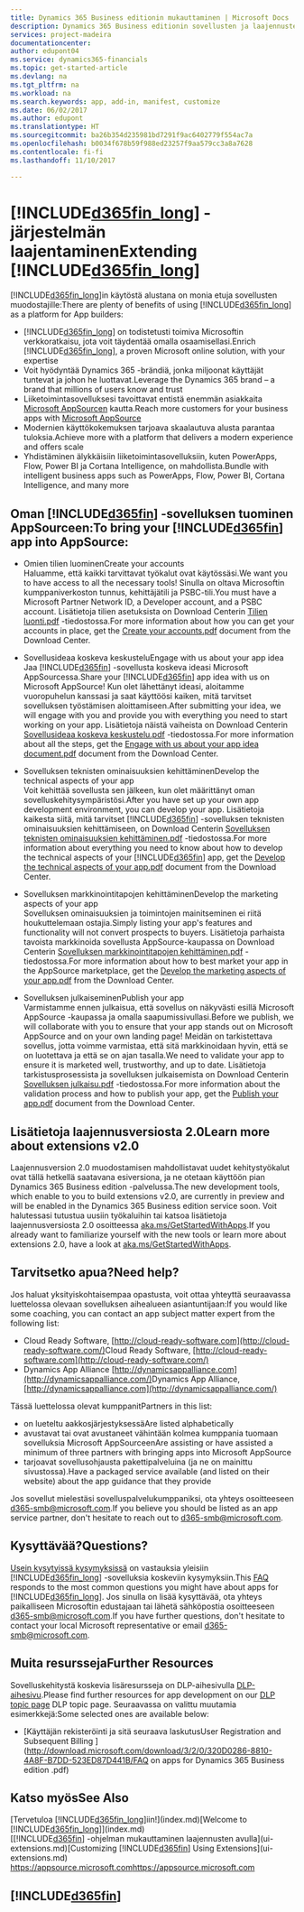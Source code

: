 ```yaml
---
title: Dynamics 365 Business editionin mukauttaminen | Microsoft Docs
description: Dynamics 365 Business editionin sovellusten ja laajennusten luonti, esittely ja markkinointi.
services: project-madeira
documentationcenter: 
author: edupont04
ms.service: dynamics365-financials
ms.topic: get-started-article
ms.devlang: na
ms.tgt_pltfrm: na
ms.workload: na
ms.search.keywords: app, add-in, manifest, customize
ms.date: 06/02/2017
ms.author: edupont
ms.translationtype: HT
ms.sourcegitcommit: ba26b354d235981bd7291f9ac6402779f554ac7a
ms.openlocfilehash: b0034f678b59f988ed23257f9aa579cc3a8a7628
ms.contentlocale: fi-fi
ms.lasthandoff: 11/10/2017

---
```

# <a name="extending-included365finlongincludesd365finlongmdmd"></a><span data-ttu-id="af9dd-103">[!INCLUDE[d365fin_long](includes/d365fin_long_md.md)] -järjestelmän laajentaminen</span><span class="sxs-lookup"><span data-stu-id="af9dd-103">Extending [!INCLUDE[d365fin_long](includes/d365fin_long_md.md)]</span></span>
<span data-ttu-id="af9dd-104">[!INCLUDE[d365fin_long](includes/d365fin_long_md.md)]in käytöstä alustana on monia etuja sovellusten muodostajille:</span><span class="sxs-lookup"><span data-stu-id="af9dd-104">There are plenty of benefits of using [!INCLUDE[d365fin_long](includes/d365fin_long_md.md)] as a platform for App builders:</span></span>

* <span data-ttu-id="af9dd-105">[!INCLUDE[d365fin_long](includes/d365fin_long_md.md)] on todistetusti toimiva Microsoftin verkkoratkaisu, jota voit täydentää omalla osaamisellasi.</span><span class="sxs-lookup"><span data-stu-id="af9dd-105">Enrich [!INCLUDE[d365fin_long](includes/d365fin_long_md.md)], a proven Microsoft online solution, with your expertise</span></span>  
* <span data-ttu-id="af9dd-106">Voit hyödyntää Dynamics 365 -brändiä, jonka miljoonat käyttäjät tuntevat ja johon he luottavat.</span><span class="sxs-lookup"><span data-stu-id="af9dd-106">Leverage the Dynamics 365 brand – a brand that millions of users know and trust</span></span>  
* <span data-ttu-id="af9dd-107">Liiketoimintasovelluksesi tavoittavat entistä enemmän asiakkaita [Microsoft AppSourcen](https://appsource.microsoft.com/) kautta.</span><span class="sxs-lookup"><span data-stu-id="af9dd-107">Reach more customers for your business apps with [Microsoft AppSource](https://appsource.microsoft.com/)</span></span>  
* <span data-ttu-id="af9dd-108">Modernien käyttökokemuksen tarjoava skaalautuva alusta parantaa tuloksia.</span><span class="sxs-lookup"><span data-stu-id="af9dd-108">Achieve more with a platform that delivers a modern experience and offers scale</span></span>  
* <span data-ttu-id="af9dd-109">Yhdistäminen älykkäisiin liiketoimintasovelluksiin, kuten PowerApps, Flow, Power BI ja Cortana Intelligence, on mahdollista.</span><span class="sxs-lookup"><span data-stu-id="af9dd-109">Bundle with intelligent business apps such as PowerApps, Flow, Power BI, Cortana Intelligence, and many more</span></span>  

## <a name="to-bring-your-included365finincludesd365finmdmd-app-into-appsource"></a><span data-ttu-id="af9dd-110">Oman [!INCLUDE[d365fin](includes/d365fin_md.md)] -sovelluksen tuominen AppSourceen:</span><span class="sxs-lookup"><span data-stu-id="af9dd-110">To bring your [!INCLUDE[d365fin](includes/d365fin_md.md)] app into AppSource:</span></span>
+ <span data-ttu-id="af9dd-111">Omien tilien luominen</span><span class="sxs-lookup"><span data-stu-id="af9dd-111">Create your accounts</span></span>  
<span data-ttu-id="af9dd-112">Haluamme, että kaikki tarvittavat työkalut ovat käytössäsi.</span><span class="sxs-lookup"><span data-stu-id="af9dd-112">We want you to have access to all the necessary tools!</span></span> <span data-ttu-id="af9dd-113">Sinulla on oltava Microsoftin kumppaniverkoston tunnus, kehittäjätili ja PSBC-tili.</span><span class="sxs-lookup"><span data-stu-id="af9dd-113">You must have a Microsoft Partner Network ID, a Developer account, and a PSBC account.</span></span>
<span data-ttu-id="af9dd-114">Lisätietoja tilien asetuksista on Download Centerin [Tilien luonti.pdf](https://go.microsoft.com/fwlink/?linkid=841514) -tiedostossa.</span><span class="sxs-lookup"><span data-stu-id="af9dd-114">For more information about how you can get your accounts in place, get the [Create your accounts.pdf](https://go.microsoft.com/fwlink/?linkid=841514) document from the Download Center.</span></span>

+ <span data-ttu-id="af9dd-115">Sovellusideaa koskeva keskustelu</span><span class="sxs-lookup"><span data-stu-id="af9dd-115">Engage with us about your app idea</span></span>  
<span data-ttu-id="af9dd-116">Jaa [!INCLUDE[d365fin](includes/d365fin_md.md)] -sovellusta koskeva ideasi Microsoft AppSourcessa.</span><span class="sxs-lookup"><span data-stu-id="af9dd-116">Share your [!INCLUDE[d365fin](includes/d365fin_md.md)] app idea with us on Microsoft AppSource!</span></span> <span data-ttu-id="af9dd-117">Kun olet lähettänyt ideasi, aloitamme vuoropuhelun kanssasi ja saat käyttöösi kaiken, mitä tarvitset sovelluksen työstämisen aloittamiseen.</span><span class="sxs-lookup"><span data-stu-id="af9dd-117">After submitting your idea, we will engage with you and provide you with everything you need to start working on your app.</span></span>
<span data-ttu-id="af9dd-118">Lisätietoja näistä vaiheista on Download Centerin [Sovellusideaa koskeva keskustelu.pdf](https://go.microsoft.com/fwlink/?linkid=841515) -tiedostossa.</span><span class="sxs-lookup"><span data-stu-id="af9dd-118">For more information about all the steps, get the [Engage with us about your app idea document.pdf](https://go.microsoft.com/fwlink/?linkid=841515) document from the Download Center.</span></span>

+ <span data-ttu-id="af9dd-119">Sovelluksen teknisten ominaisuuksien kehittäminen</span><span class="sxs-lookup"><span data-stu-id="af9dd-119">Develop the technical aspects of your app</span></span>    
<span data-ttu-id="af9dd-120">Voit kehittää sovellusta sen jälkeen, kun olet määrittänyt oman sovelluskehitysympäristösi.</span><span class="sxs-lookup"><span data-stu-id="af9dd-120">After you have set up your own app development environment, you can develop your app.</span></span>
<span data-ttu-id="af9dd-121">Lisätietoja kaikesta siitä, mitä tarvitset [!INCLUDE[d365fin](includes/d365fin_md.md)] -sovelluksen teknisten ominaisuuksien kehittämiseen, on Download Centerin [Sovelluksen teknisten ominaisuuksien kehittäminen.pdf](https://go.microsoft.com/fwlink/?linkid=841516) -tiedostossa.</span><span class="sxs-lookup"><span data-stu-id="af9dd-121">For more information about everything you need to know about how to develop the technical aspects of your [!INCLUDE[d365fin](includes/d365fin_md.md)] app, get the [Develop the technical aspects of your app.pdf](https://go.microsoft.com/fwlink/?linkid=841516) document from the Download Center.</span></span>

+ <span data-ttu-id="af9dd-122">Sovelluksen markkinointitapojen kehittäminen</span><span class="sxs-lookup"><span data-stu-id="af9dd-122">Develop the marketing aspects of your app</span></span>  
<span data-ttu-id="af9dd-123">Sovelluksen ominaisuuksien ja toimintojen mainitseminen ei riitä houkuttelemaan ostajia.</span><span class="sxs-lookup"><span data-stu-id="af9dd-123">Simply listing your app's features and functionality will not convert prospects to buyers.</span></span> <span data-ttu-id="af9dd-124">Lisätietoja parhaista tavoista markkinoida sovellusta AppSource-kaupassa on Download Centerin [Sovelluksen markkinointitapojen kehittäminen.pdf](https://go.microsoft.com/fwlink/?linkid=841518) -tiedostossa.</span><span class="sxs-lookup"><span data-stu-id="af9dd-124">For more information about how to best market your app in the AppSource marketplace, get the [Develop the marketing aspects of your app.pdf](https://go.microsoft.com/fwlink/?linkid=841518) from the Download Center.</span></span>

+ <span data-ttu-id="af9dd-125">Sovelluksen julkaiseminen</span><span class="sxs-lookup"><span data-stu-id="af9dd-125">Publish your app</span></span>  
<span data-ttu-id="af9dd-126">Varmistamme ennen julkaisua, että sovellus on näkyvästi esillä Microsoft AppSource -kaupassa ja omalla saapumissivullasi.</span><span class="sxs-lookup"><span data-stu-id="af9dd-126">Before we publish, we will collaborate with you to ensure that your app stands out on Microsoft AppSource and on your own landing page!</span></span> <span data-ttu-id="af9dd-127">Meidän on tarkistettava sovellus, jotta voimme varmistaa, että sitä markkinoidaan hyvin, että se on luotettava ja että se on ajan tasalla.</span><span class="sxs-lookup"><span data-stu-id="af9dd-127">We need to validate your app to ensure it is marketed well, trustworthy, and up to date.</span></span>
<span data-ttu-id="af9dd-128">Lisätietoja tarkistusprosessista ja sovelluksen julkaisemista on Download Centerin [Sovelluksen julkaisu.pdf](https://go.microsoft.com/fwlink/?linkid=841517) -tiedostossa.</span><span class="sxs-lookup"><span data-stu-id="af9dd-128">For more information about the validation process and how to publish your app, get the [Publish your app.pdf](https://go.microsoft.com/fwlink/?linkid=841517) document from the Download Center.</span></span>

## <a name="learn-more-about-extensions-v20"></a><span data-ttu-id="af9dd-129">Lisätietoja laajennusversiosta 2.0</span><span class="sxs-lookup"><span data-stu-id="af9dd-129">Learn more about extensions v2.0</span></span>
<span data-ttu-id="af9dd-130">Laajennusversion 2.0 muodostamisen mahdollistavat uudet kehitystyökalut ovat tällä hetkellä saatavana esiversiona, ja ne otetaan käyttöön pian Dynamics 365 Business edition -palvelussa.</span><span class="sxs-lookup"><span data-stu-id="af9dd-130">The new development tools, which enable to you to build extensions v2.0, are currently in preview and will be enabled in the Dynamics 365 Business edition  service soon.</span></span> <span data-ttu-id="af9dd-131">Voit halutessasi tutustua uusiin työkaluihin tai katsoa lisätietoja laajennusversiosta 2.0 osoitteessa [aka.ms/GetStartedWithApps](http://aka.ms/GetStartedWithApps).</span><span class="sxs-lookup"><span data-stu-id="af9dd-131">If you already want to familiarize yourself with the new tools or learn more about extensions 2.0, have a look at [aka.ms/GetStartedWithApps](http://aka.ms/GetStartedWithApps).</span></span>  

## <a name="need-help"></a><span data-ttu-id="af9dd-132">Tarvitsetko apua?</span><span class="sxs-lookup"><span data-stu-id="af9dd-132">Need help?</span></span>
<span data-ttu-id="af9dd-133">Jos haluat yksityiskohtaisempaa opastusta, voit ottaa yhteyttä seuraavassa luettelossa olevaan sovelluksen aihealueen asiantuntijaan:</span><span class="sxs-lookup"><span data-stu-id="af9dd-133">If you would like some coaching, you can contact an app subject matter expert from the following list:</span></span>

* <span data-ttu-id="af9dd-134">Cloud Ready Software, [http://cloud-ready-software.com](http://cloud-ready-software.com/)</span><span class="sxs-lookup"><span data-stu-id="af9dd-134">Cloud Ready Software, [http://cloud-ready-software.com](http://cloud-ready-software.com/)</span></span>  
* <span data-ttu-id="af9dd-135">Dynamics App Alliance [http://dynamicsappalliance.com](http://dynamicsappalliance.com/)</span><span class="sxs-lookup"><span data-stu-id="af9dd-135">Dynamics App Alliance, [http://dynamicsappalliance.com](http://dynamicsappalliance.com/)</span></span>

<span data-ttu-id="af9dd-136">Tässä luettelossa olevat kumppanit</span><span class="sxs-lookup"><span data-stu-id="af9dd-136">Partners in this list:</span></span>

* <span data-ttu-id="af9dd-137">on lueteltu aakkosjärjestyksessä</span><span class="sxs-lookup"><span data-stu-id="af9dd-137">Are listed alphabetically</span></span>  
* <span data-ttu-id="af9dd-138">avustavat tai ovat avustaneet vähintään kolmea kumppania tuomaan sovelluksia Microsoft AppSourceen</span><span class="sxs-lookup"><span data-stu-id="af9dd-138">Are assisting or have assisted a minimum of three partners with bringing apps into Microsoft AppSource</span></span>  
* <span data-ttu-id="af9dd-139">tarjoavat sovellusohjausta pakettipalveluina (ja ne on mainittu sivustossa).</span><span class="sxs-lookup"><span data-stu-id="af9dd-139">Have a packaged service available (and listed on their website) about the app guidance that they provide</span></span>  

<span data-ttu-id="af9dd-140">Jos sovellut mielestäsi sovelluspalvelukumppaniksi, ota yhteys osoitteeseen [d365-smb@microsoft.com](mailto:d365-smb@microsoft.com).</span><span class="sxs-lookup"><span data-stu-id="af9dd-140">If you believe you should be listed as an app service partner, don't hesitate to reach out to [d365-smb@microsoft.com](mailto:d365-smb@microsoft.com).</span></span>

## <a name="questions"></a><span data-ttu-id="af9dd-141">Kysyttävää?</span><span class="sxs-lookup"><span data-stu-id="af9dd-141">Questions?</span></span>
<span data-ttu-id="af9dd-142">[Usein kysytyissä kysymyksissä](https://go.microsoft.com/fwlink/?linkid=841520) on vastauksia yleisiin [!INCLUDE[d365fin_long](includes/d365fin_long_md.md)] -sovelluksia koskeviin kysymyksiin.</span><span class="sxs-lookup"><span data-stu-id="af9dd-142">This [FAQ](https://go.microsoft.com/fwlink/?linkid=841520) responds to the most common questions you might have about apps for [!INCLUDE[d365fin_long](includes/d365fin_long_md.md)].</span></span> <span data-ttu-id="af9dd-143">Jos sinulla on lisää kysyttävää, ota yhteys paikalliseen Microsoftin edustajaan tai lähetä sähköpostia osoitteeseen [d365-smb@microsoft.com](mailto:d365-smb@microsoft.com).</span><span class="sxs-lookup"><span data-stu-id="af9dd-143">If you have further questions, don't hesitate to contact your local Microsoft representative or email [d365-smb@microsoft.com](mailto:d365-smb@microsoft.com).</span></span>

## <a name="further-resources"></a><span data-ttu-id="af9dd-144">Muita resursseja</span><span class="sxs-lookup"><span data-stu-id="af9dd-144">Further Resources</span></span>
<span data-ttu-id="af9dd-145">Sovelluskehitystä koskevia lisäresursseja on DLP-aihesivulla [DLP-aihesivu](https://mbspartner.microsoft.com/BFI/Topic/76).</span><span class="sxs-lookup"><span data-stu-id="af9dd-145">Please find further resources for app development on our [DLP topic page](https://mbspartner.microsoft.com/BFI/Topic/76) DLP topic page.</span></span> <span data-ttu-id="af9dd-146">Seuraavassa on valittu muutamia esimerkkejä:</span><span class="sxs-lookup"><span data-stu-id="af9dd-146">Some selected ones are available below:</span></span>
-   [<span data-ttu-id="af9dd-147">Käyttäjän rekisteröinti ja sitä seuraava laskutus</span><span class="sxs-lookup"><span data-stu-id="af9dd-147">User Registration and Subsequent Billing </span></span>](http://download.microsoft.com/download/3/2/0/320D0286-8810-4A8F-B7DD-523ED87D441B/FAQ on apps for Dynamics 365 Business edition .pdf)



## <a name="see-also"></a><span data-ttu-id="af9dd-148">Katso myös</span><span class="sxs-lookup"><span data-stu-id="af9dd-148">See Also</span></span>
<span data-ttu-id="af9dd-149">[Tervetuloa [!INCLUDE[d365fin_long](includes/d365fin_long_md.md)]iin!](index.md)</span><span class="sxs-lookup"><span data-stu-id="af9dd-149">[Welcome to [!INCLUDE[d365fin_long](includes/d365fin_long_md.md)]](index.md)</span></span>  
<span data-ttu-id="af9dd-150">[[!INCLUDE[d365fin](includes/d365fin_md.md)] -ohjelman mukauttaminen laajennusten avulla](ui-extensions.md)</span><span class="sxs-lookup"><span data-stu-id="af9dd-150">[Customizing [!INCLUDE[d365fin](includes/d365fin_md.md)] Using Extensions](ui-extensions.md)</span></span>  
[<span data-ttu-id="af9dd-151">https://appsource.microsoft.com</span><span class="sxs-lookup"><span data-stu-id="af9dd-151">https://appsource.microsoft.com</span></span>](https://appsource.microsoft.com/en-us/marketplace/apps?product=dynamics-365-for-financials&page=1)  

## [!INCLUDE[d365fin](includes/free_trial_md.md)]
